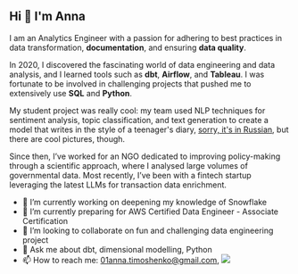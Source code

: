 ## Hi 👋 I'm Anna

I am an Analytics Engineer with a passion for adhering to best practices in data transformation, **documentation**, and ensuring **data quality**.

In 2020, I discovered the fascinating world of data engineering and data analysis, and I learned tools such as **dbt**, **Airflow**, and **Tableau**. I was fortunate to be involved in challenging projects that pushed me to extensively use **SQL** and **Python**. 

My student project was really cool: my team used NLP techniques for sentiment analysis, topic classification, and text generation to create a model that writes in the style of a teenager's diary, [sorry, it's in Russian](https://projects.pandan.eusp.org/feelings), but there are cool pictures, though. 

Since then, I’ve worked for an NGO dedicated to improving policy-making through a scientific approach, where I analysed large volumes of governmental data. Most recently, I’ve been with a fintech startup leveraging the latest LLMs for transaction data enrichment.

- 🔭 I’m currently working on deepening my knowledge of Snowflake
- 🌱 I’m currently preparing for AWS Certified Data Engineer - Associate Certification
- 👯 I’m looking to collaborate on fun and challenging data engineering project
- 💬 Ask me about dbt, dimensional modelling, Python
- 📫 How to reach me: 01anna.timoshenko@gmail.com, <a href="https://www.linkedin.com/in/anna-timoshenko/"><img src="https://img.shields.io/badge/Linked_In-0077B5"/></a>

